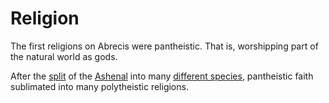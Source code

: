 # Religion

The first religions on Abrecis were pantheistic. That is, worshipping part of the natural world as gods.

After the [split](../cataclysms/caers-mistake.md) of the [Ashenal](../anthropoids/ashenal.md) into many [different species](../anthropoids/introduction.md), pantheistic faith sublimated into many polytheistic religions.